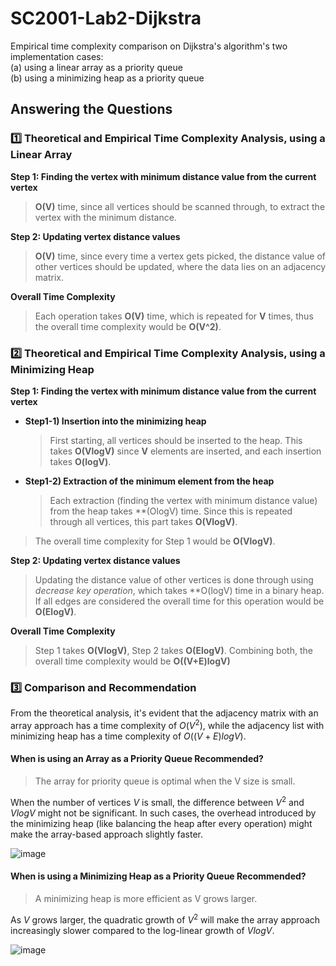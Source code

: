 # SC2001-Lab2-Dijkstra

Empirical time complexity comparison on Dijkstra's algorithm's two implementation cases: 
<br>(a) using a linear array as a priority queue
<br>(b) using a minimizing heap as a priority queue

## Answering the Questions
### 1️⃣ Theoretical and Empirical Time Complexity Analysis, using a Linear Array

**Step 1: Finding the vertex with minimum distance value from the current vertex** 

> **O(V)** time, since all vertices should be scanned through, to extract the vertex with the minimum distance.

**Step 2: Updating vertex distance values**

> **O(V)** time, since every time a vertex gets picked, the distance value of other vertices should be updated, where the data lies on an adjacency matrix.

**Overall Time Complexity**

> Each operation takes **O(V)** time, which is repeated for **V** times, thus the overall time complexity would be **O(V^2)**.

### 2️⃣ Theoretical and Empirical Time Complexity Analysis, using a Minimizing Heap

**Step 1: Finding the vertex with minimum distance value from the current vertex**

- **Step1-1) Insertion into the minimizing heap**

  > First starting, all vertices should be inserted to the heap. This takes **O(VlogV)** since **V** elements are inserted, and each insertion takes **O(logV)**.

- **Step1-2) Extraction of the minimum element from the heap**
  > Each extraction (finding the vertex with minimum distance value) from the heap takes **(OlogV) time. Since this is repeated through all vertices, this part takes **O(VlogV)**.

> The overall time complexity for Step 1 would be **O(VlogV)**.

**Step 2: Updating vertex distance values**

> Updating the distance value of other vertices is done through using *decrease key operation*, which takes **O(logV) time in a binary heap. If all edges are considered the overall time for this operation would be **O(ElogV)**.

**Overall Time Complexity**

> Step 1 takes **O(VlogV)**, Step 2 takes **O(ElogV)**. Combining both, the overall time complexity would be **O((V+E)logV)**

### 3️⃣ Comparison and Recommendation

From the theoretical analysis, it's evident that the adjacency matrix with an array approach has a time complexity of $O(V^2)$, while the adjacency list with minimizing heap has a time complexity of $O((V + E) log V)$.  

#### When is using an Array as a Priority Queue Recommended?
> The array for priority queue is optimal when the V size is small.

When the number of vertices $V$ is small, the difference between $V^2$ and $V log V$ might not be significant. In such cases, the overhead introduced by the minimizing heap (like balancing the heap after every operation) might make the array-based approach slightly faster. 

![image](https://github.com/yijisuk/SC2001-Lab2-Dijkstra/assets/63234184/471ad193-d6d4-4216-baab-439d1a389161)


#### When is using a Minimizing Heap as a Priority Queue Recommended?
> A minimizing heap is more efficient as V grows larger.

As $V$ grows larger, the quadratic growth of $V^2$ will make the array approach increasingly slower compared to the log-linear growth of $V log V$.

![image](https://github.com/yijisuk/SC2001-Lab2-Dijkstra/assets/63234184/78594ef9-4cf8-4f61-87d6-ad9c82c848b6)
